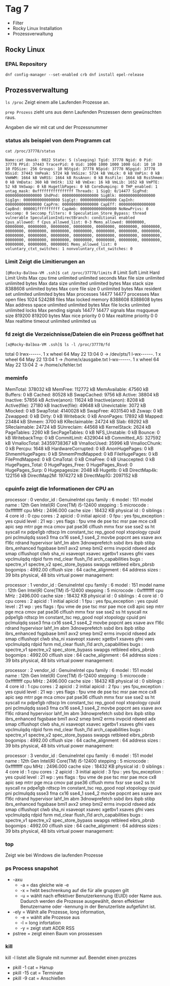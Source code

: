 # Tag 7

* Filter
* Rocky Linux Installation
* Prozessverwaltung

## Rocky Linux

### EPAL Repository

 `dnf config-manager --set-enabled crb dnf install epel-release`

## Prozessverwaltung

`ls /proc` Zeigt einem alle Laufenden Prozesse an.

`prep Prozess` zieht uns aus denn Laufenden Prozessen denn gewünschten raus.

Angaben die wir mit cat und der Prozessnummer

### status als beispiel von dem Programm cat

 `cat /proc/37778/status`

`Name:cat
Umask: 0022
State: S (sleeping)
Tgid: 37778
Ngid: 0
Pid: 37778
PPid: 37443
TracerPid: 0
Uid: 1000 1000 1000 1000
Gid: 10 10 10 10
FDSize: 256
 Groups: 10
NStgid: 37778
NSpid: 37778
NSpgid: 37778
NSsid: 37443
VmPeak: 5724 kB
VmSize: 5724 kB
VmLck: 0 kB
VmPin: 0 kB
VmHWM: 1664 kB
VmRSS: 1664 kB
RssAnon: 0 kB
RssFile: 1664 kB
RssShmem: 0 kB
VmData: 360 kB
VmStk: 132 kB
VmExe: 16 kB
VmLib: 1652 kB
VmPTE: 52 kB
VmSwap: 0 kB
HugetlbPages: 0 kB
CoreDumping: 0
THP_enabled: 1
untag_mask: 0xffffffffffffffff
Threads: 1
SigQ: 0/14477
SigPnd: 0000000000000000
ShdPnd: 0000000000000000
SigBlk: 0000000000000000
SigIgn: 0000000000000000
SigCgt: 0000000000000000
CapInh: 0000000000000000
CapPrm: 0000000000000000
CapEff: 0000000000000000
CapBnd: 000001ffffffffff
CapAmb: 0000000000000000
NoNewPrivs: 0
Seccomp: 0
Seccomp_filters: 0
Speculation_Store_Bypass: thread vulnerable
SpeculationIndirectBranch: conditional enabled
Cpus_allowed: f Cpus_allowed_list: 0-3
Mems_allowed: 00000000, 00000000, 00000000, 00000000, 00000000, 00000000, 00000000, 00000000, 00000000, 00000000, 00000000, 00000000, 00000000, 00000000, 00000000, 00000000, 00000000, 00000000, 00000000, 00000000, 00000000, 00000000, 00000000, 00000000, 00000000, 00000000, 00000000, 00000000, 00000000, 00000000, 00000000, 00000001
Mems_allowed_list: 0
voluntary_ctxt_switches: 1
nonvoluntary_ctxt_switches: 0`

### Limit Zeigt die Limitierungen an

`[@Rocky-Balboa-VM .ssh]$ cat /proc/37778/limits` # Limit Soft Limit Hard Limit Units Max cpu time unlimited unlimited seconds Max file size unlimited unlimited bytes Max data size unlimited unlimited bytes Max stack size 8388608 unlimited bytes Max core file size 0 unlimited bytes Max resident set unlimited unlimited bytes Max processes 14477 14477 processes Max open files 1024 524288 files Max locked memory 8388608 8388608 bytes Max address space unlimited unlimited bytes Max file locks unlimited unlimited locks Max pending signals 14477 14477 signals Max msgqueue size 819200 819200 bytes Max nice priority 0 0 Max realtime priority 0 0 Max realtime timeout unlimited unlimited us

### fd zeigt die Verzeichnisse/Dateien die ein Prozess geöffnet hat

 `[x@Rocky-Balboa-VM .ssh]$ ls -l /proc/37778/fd`

total 0 lrwx------. 1 x wheel 64 May 22 13:04 0 -> /dev/pts/1 l-wx------. 1 x wheel 64 May 22 13:04 1 -> /home/x/ausgabe.txt l-wx------. 1 x wheel 64 May 22 13:04 2 -> /home/x/fehler.txt

### meminfo

MemTotal: 378032 kB MemFree: 112772 kB MemAvailable: 47560 kB Buffers: 0 kB Cached: 80528 kB SwapCached: 9756 kB Active: 38804 kB Inactive: 57856 kB Active(anon): 11624 kB Inactive(anon): 8208 kB Active(file): 27180 kB Inactive(file): 49648 kB Unevictable: 3072 kB Mlocked: 0 kB SwapTotal: 4140028 kB SwapFree: 4031540 kB Zswap: 0 kB Zswapped: 0 kB Dirty: 0 kB Writeback: 0 kB AnonPages: 17892 kB Mapped: 23484 kB Shmem: 3700 kB KReclaimable: 24724 kB Slab: 69292 kB SReclaimable: 24724 kB SUnreclaim: 44568 kB KernelStack: 2624 kB PageTables: 2260 kB SecPageTables: 0 kB NFS_Unstable: 0 kB Bounce: 0 kB WritebackTmp: 0 kB CommitLimit: 4329044 kB Committed_AS: 327592 kB VmallocTotal: 34359738367 kB VmallocUsed: 35996 kB VmallocChunk: 0 kB Percpu: 1648 kB HardwareCorrupted: 0 kB AnonHugePages: 0 kB ShmemHugePages: 0 kB ShmemPmdMapped: 0 kB FileHugePages: 0 kB FilePmdMapped: 0 kB CmaTotal: 0 kB CmaFree: 0 kB Unaccepted: 0 kB HugePages_Total: 0 HugePages_Free: 0 HugePages_Rsvd: 0 HugePages_Surp: 0 Hugepagesize: 2048 kB Hugetlb: 0 kB DirectMap4k: 122156 kB DirectMap2M: 1974272 kB DirectMap1G: 2097152 kB

### cpuinfo zeigt die Informationen der CPU an

processor : 0 vendor_id : GenuineIntel cpu family : 6 model : 151 model name : 12th Gen Intel(R) Core(TM) i5-12400 stepping : 5 microcode : 0xffffffff cpu MHz : 2496.000 cache size : 18432 KB physical id : 0 siblings : 4 core id : 0 cpu cores : 2 apicid : 0 initial apicid : 0 fpu : yes fpu_exception : yes cpuid level : 21 wp : yes flags : fpu vme de pse tsc msr pae mce cx8 apic sep mtrr pge mca cmov pat pse36 clflush mmx fxsr sse sse2 ss ht syscall nx pdpe1gb rdtscp lm constant_tsc rep_good nopl xtopology cpuid pni pclmulqdq ssse3 fma cx16 sse4_1 sse4_2 movbe popcnt aes xsave avx f16c rdrand hypervisor lahf_lm abm 3dnowprefetch ssbd ibrs ibpb stibp ibrs_enhanced fsgsbase bmi1 avx2 smep bmi2 erms invpcid rdseed adx smap clflushopt clwb sha_ni xsaveopt xsavec xgetbv1 xsaves gfni vaes vpclmulqdq rdpid fsrm md_clear flush_l1d arch_capabilities bugs : spectre_v1 spectre_v2 spec_store_bypass swapgs retbleed eibrs_pbrsb bogomips : 4992.00 clflush size : 64 cache_alignment : 64 address sizes : 39 bits physical, 48 bits virtual power management:

processor : 1 vendor_id : GenuineIntel cpu family : 6 model : 151 model name : 12th Gen Intel(R) Core(TM) i5-12400 stepping : 5 microcode : 0xffffffff cpu MHz : 2496.000 cache size : 18432 KB physical id : 0 siblings : 4 core id : 0 cpu cores : 2 apicid : 1 initial apicid : 1 fpu : yes fpu_exception : yes cpuid level : 21 wp : yes flags : fpu vme de pse tsc msr pae mce cx8 apic sep mtrr pge mca cmov pat pse36 clflush mmx fxsr sse sse2 ss ht syscall nx pdpe1gb rdtscp lm constant_tsc rep_good nopl xtopology cpuid pni pclmulqdq ssse3 fma cx16 sse4_1 sse4_2 movbe popcnt aes xsave avx f16c rdrand hypervisor lahf_lm abm 3dnowprefetch ssbd ibrs ibpb stibp ibrs_enhanced fsgsbase bmi1 avx2 smep bmi2 erms invpcid rdseed adx smap clflushopt clwb sha_ni xsaveopt xsavec xgetbv1 xsaves gfni vaes vpclmulqdq rdpid fsrm md_clear flush_l1d arch_capabilities bugs : spectre_v1 spectre_v2 spec_store_bypass swapgs retbleed eibrs_pbrsb bogomips : 4992.00 clflush size : 64 cache_alignment : 64 address sizes : 39 bits physical, 48 bits virtual power management:

processor : 2 vendor_id : GenuineIntel cpu family : 6 model : 151 model name : 12th Gen Intel(R) Core(TM) i5-12400 stepping : 5 microcode : 0xffffffff cpu MHz : 2496.000 cache size : 18432 KB physical id : 0 siblings : 4 core id : 1 cpu cores : 2 apicid : 2 initial apicid : 2 fpu : yes fpu_exception : yes cpuid level : 21 wp : yes flags : fpu vme de pse tsc msr pae mce cx8 apic sep mtrr pge mca cmov pat pse36 clflush mmx fxsr sse sse2 ss ht syscall nx pdpe1gb rdtscp lm constant_tsc rep_good nopl xtopology cpuid pni pclmulqdq ssse3 fma cx16 sse4_1 sse4_2 movbe popcnt aes xsave avx f16c rdrand hypervisor lahf_lm abm 3dnowprefetch ssbd ibrs ibpb stibp ibrs_enhanced fsgsbase bmi1 avx2 smep bmi2 erms invpcid rdseed adx smap clflushopt clwb sha_ni xsaveopt xsavec xgetbv1 xsaves gfni vaes vpclmulqdq rdpid fsrm md_clear flush_l1d arch_capabilities bugs : spectre_v1 spectre_v2 spec_store_bypass swapgs retbleed eibrs_pbrsb bogomips : 4992.00 clflush size : 64 cache_alignment : 64 address sizes : 39 bits physical, 48 bits virtual power management:

processor : 3 vendor_id : GenuineIntel cpu family : 6 model : 151 model name : 12th Gen Intel(R) Core(TM) i5-12400 stepping : 5 microcode : 0xffffffff cpu MHz : 2496.000 cache size : 18432 KB physical id : 0 siblings : 4 core id : 1 cpu cores : 2 apicid : 3 initial apicid : 3 fpu : yes fpu_exception : yes cpuid level : 21 wp : yes flags : fpu vme de pse tsc msr pae mce cx8 apic sep mtrr pge mca cmov pat pse36 clflush mmx fxsr sse sse2 ss ht syscall nx pdpe1gb rdtscp lm constant_tsc rep_good nopl xtopology cpuid pni pclmulqdq ssse3 fma cx16 sse4_1 sse4_2 movbe popcnt aes xsave avx f16c rdrand hypervisor lahf_lm abm 3dnowprefetch ssbd ibrs ibpb stibp ibrs_enhanced fsgsbase bmi1 avx2 smep bmi2 erms invpcid rdseed adx smap clflushopt clwb sha_ni xsaveopt xsavec xgetbv1 xsaves gfni vaes vpclmulqdq rdpid fsrm md_clear flush_l1d arch_capabilities bugs : spectre_v1 spectre_v2 spec_store_bypass swapgs retbleed eibrs_pbrsb bogomips : 4992.00 clflush size : 64 cache_alignment : 64 address sizes : 39 bits physical, 48 bits virtual power management:

### top

Zeigt wie bei Windows die laufenden Prozesse

### ps Process snapshot

* -axu
  * -a = das gleiche wie -e
  * -x = hebt beschrenkung auf die für alle gruppen gilt
  * -u = wählt nach effektiver Benutzerkennung (EUID) oder Name aus. Dadurch werden die Prozesse ausgewählt, deren effektiver Benutzername oder -kennung in der Benutzerliste aufgeführt ist.
* -ely = Wählt alle Prozesse, long information,
  * -e = wählt alle Prozesse aus
  * -l = long infortation
  * -y = zeigt statt ADDR RSS
* pstree = zeigt einen Baum von prossessen

### kill
kill -l listet alle Signale mit nummer auf.
Beendet einen prozzes

* pkill -1 cat =  Hanup
* pkill -15 cat = Terminate
* pkill -9  cat = Anschießen

